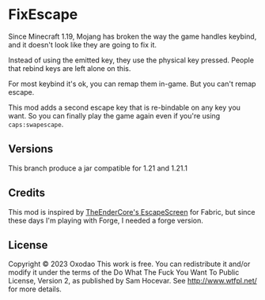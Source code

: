 # FixEscape

Since Minecraft 1.19, Mojang has broken the way the game handles keybind, and it doesn't look like they are going to fix it.

Instead of using the emitted key, they use the physical key pressed. People that rebind keys are left alone on this.

For most keybind it's ok, you can remap them in-game. But you can't remap escape.

This mod adds a second escape key that is re-bindable on any key you want. So you can finally play the game again even if you're using `caps:swapescape`.

## Versions

This branch produce a jar compatible for 1.21 and 1.21.1


## Credits

This mod is inspired by [TheEnderCore's EscapeScreen](https://github.com/theendercore/EscapeScreen) for Fabric, but since these days I'm playing with Forge, I needed a forge version.


## License

Copyright © 2023 Oxodao
This work is free. You can redistribute it and/or modify it under the
terms of the Do What The Fuck You Want To Public License, Version 2,
as published by Sam Hocevar. See http://www.wtfpl.net/ for more details.
